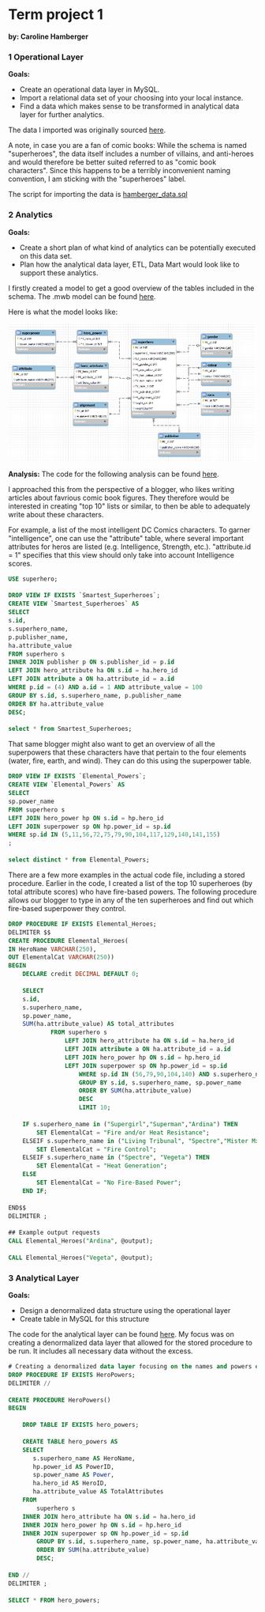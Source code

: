 # Term project 1
**by: Caroline Hamberger**

### 1 Operational Layer

**Goals:**
- Create an operational data layer in MySQL. 
- Import a relational data set of your choosing into your local instance. 
- Find a data which makes sense to be transformed in analytical data layer for further analytics.

The data I imported was originally sourced [here](https://github.com/bbrumm/databasestar/tree/main/sample_databases/sample_db_superheroes/mysql).

A note, in case you are a fan of comic books: While the schema is named "superheroes", the data itself includes a number of villains, and anti-heroes and would therefore be better suited referred to as "comic book characters". Since this happens to be a terribly inconvenient naming convention, I am sticking with the "superheroes" label.

The script for importing the data is [hamberger_data.sql](https://github.com/Caroline-Hamberger/data-engineering-1/blob/main/term1/hamberger_data.sql)

### 2 Analytics

**Goals:**
- Create a short plan of what kind of analytics can be potentially executed on this data set. 
- Plan how the analytical data layer, ETL, Data Mart would look like to support these analytics.

I firstly created a model to get a good overview of the tables included in the schema.
The .mwb model can be found [here](https://github.com/Caroline-Hamberger/data-engineering-1/blob/main/term1/hamberger_model.mwb).

Here is what the model looks like:

![hamberger_model](https://github.com/Caroline-Hamberger/data-engineering-1/blob/main/term1/hamberger_model.png)

**Analysis:**
The code for the following analysis can be found [here](https://github.com/Caroline-Hamberger/data-engineering-1/blob/main/term1/hamberger_analytics.sql).

I approached this from the perspective of a blogger, who likes writing articles about favrious comic book figures. They therefore would be interested in creating "top 10" lists or similar, to then be able to adequately write about these characters.

For example, a list of the most intelligent DC Comics characters. To garner "intelligence", one can use the "attribute" table, where several important attributes for heros are listed (e.g. Intelligence, Strength, etc.). "attribute.id = 1" specifies that this view should only take into account Intelligence scores.

``` sql
USE superhero;

DROP VIEW IF EXISTS `Smartest_Superheroes`;
CREATE VIEW `Smartest_Superheroes` AS
SELECT
s.id,
s.superhero_name,
p.publisher_name,
ha.attribute_value
FROM superhero s
INNER JOIN publisher p ON s.publisher_id = p.id
LEFT JOIN hero_attribute ha ON s.id = ha.hero_id
LEFT JOIN attribute a ON ha.attribute_id = a.id
WHERE p.id = (4) AND a.id = 1 AND attribute_value = 100
GROUP BY s.id, s.superhero_name, p.publisher_name
ORDER BY ha.attribute_value
DESC;

select * from Smartest_Superheroes;
```

That same blogger might also want to get an overview of all the superpowers that these characters have that pertain to the four elements (water, fire, earth, and wind). They can do this using the superpower table.

``` sql
DROP VIEW IF EXISTS `Elemental_Powers`;
CREATE VIEW `Elemental_Powers` AS
SELECT
sp.power_name
FROM superhero s
LEFT JOIN hero_power hp ON s.id = hp.hero_id
LEFT JOIN superpower sp ON hp.power_id = sp.id
WHERE sp.id IN (5,11,56,72,75,79,90,104,117,129,140,141,155)
;

select distinct * from Elemental_Powers;
```


There are a few more examples in the actual code file, including a stored procedure. Earlier in the code, I created a list of the top 10 superheroes (by total attribute scores) who have fire-based powers. The following procedure allows our blogger to type in any of the ten superheroes and find out which fire-based superpower they control.

```sql
DROP PROCEDURE IF EXISTS Elemental_Heroes;
DELIMITER $$
CREATE PROCEDURE Elemental_Heroes(
IN HeroName VARCHAR(250),
OUT ElementalCat VARCHAR(250))
BEGIN
	DECLARE credit DECIMAL DEFAULT 0;

	SELECT 
	s.id,
	s.superhero_name,
	sp.power_name,
	SUM(ha.attribute_value) AS total_attributes
			FROM superhero s
				LEFT JOIN hero_attribute ha ON s.id = ha.hero_id
				LEFT JOIN attribute a ON ha.attribute_id = a.id
				LEFT JOIN hero_power hp ON s.id = hp.hero_id
				LEFT JOIN superpower sp ON hp.power_id = sp.id
					WHERE sp.id IN (56,79,90,104,140) AND s.superhero_name = HeroName
					GROUP BY s.id, s.superhero_name, sp.power_name
					ORDER BY SUM(ha.attribute_value)
					DESC
					LIMIT 10;

	IF s.superhero_name in ("Supergirl","Superman","Ardina") THEN
		SET ElementalCat = "Fire and/or Heat Resistance";
	ELSEIF s.superhero_name in ("Living Tribunal", "Spectre","Mister Mxyzptlk", "Vegeta") THEN
		SET ElementalCat = "Fire Control";
	ELSEIF s.superhero_name in ("Spectre", "Vegeta") THEN
		SET ElementalCat = "Heat Generation";
	ELSE
		SET ElementalCat = "No Fire-Based Power";
	END IF;
    
END$$
DELIMITER ;

## Example output requests
CALL Elemental_Heroes("Ardina", @output);

CALL Elemental_Heroes("Vegeta", @output);
```

### 3 Analytical Layer

**Goals:**
- Design a denormalized data structure using the operational layer
- Create table in MySQL for this structure

The code for the analytical layer can be found [here](https://github.com/Caroline-Hamberger/data-engineering-1/blob/main/term1/hamberger_analytical_layer.sql).
My focus was on creating a denormalized data layer that allowed for the stored procedure to be run. It includes all necessary data without the excess.

``` sql
# Creating a denormalized data layer focusing on the names and powers of superheroes
DROP PROCEDURE IF EXISTS HeroPowers;
DELIMITER //

CREATE PROCEDURE HeroPowers()
BEGIN

	DROP TABLE IF EXISTS hero_powers;

	CREATE TABLE hero_powers AS
	SELECT  
	   s.superhero_name AS HeroName, 
	   hp.power_id AS PowerID, 
	   sp.power_name AS Power,
	   ha.hero_id AS HeroID,
	   ha.attribute_value AS TotalAttributes
	FROM
		superhero s
	INNER JOIN hero_attribute ha ON s.id = ha.hero_id
	INNER JOIN hero_power hp ON s.id = hp.hero_id
	INNER JOIN superpower sp ON hp.power_id = sp.id
		GROUP BY s.id, s.superhero_name, sp.power_name, ha.attribute_value
		ORDER BY SUM(ha.attribute_value)
		DESC;

END //
DELIMITER ;

SELECT * FROM hero_powers;
```
